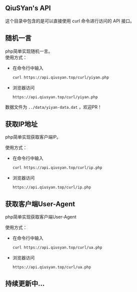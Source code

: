 ## QiuSYan's API 

这个目录中包含的是可以直接使用 curl 命令进行访问的 API 接口。


## 随机一言

php简单实现随机一言。
<br>
使用方式：

- 在命令行中输入

    ```bash
    curl https://api.qiusyan.top/curl/yiyan.php 
    ```

- 浏览器访问

    ```
    https://api.qiusyan.top/curl/yiyan.php
    ```

数据文件为 `../data/yiyan-data.dat` ，欢迎PR！

## 获取IP地址

php简单实现获取客户端IP。

使用方式：

- 在命令行中输入

    ```bash
    curl https://api.qiusyan.top/curl/ip.php
    ```

- 浏览器访问

    ```
    https://api.qiusyan.top/curl/ip.php
    ```


## 获取客户端User-Agent

php简单实现获取客户端User-Agent

使用方式：

- 在命令行中输入

    ```bash
    curl https://api.qiusyan.top/curl/ua.php
    ```

- 浏览器访问

    ```
    https://api.qiusyan.top/curl/ua.php
    ```


## 持续更新中...